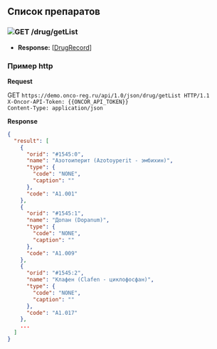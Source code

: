 ## Список препаратов

### ![GET](../../../../img/get.png) /drug/getList
* **Response:** [[DrugRecord](../../../../types/types.md#com.siams.med.api.DrugRecord)]


### Пример http
**Request**

GET `https://demo.onco-reg.ru/api/1.0/json/drug/getList HTTP/1.1`  
    `X-Oncor-API-Token: {{ONCOR_API_TOKEN}}`  
    `Content-Type: application/json`

**Response**
```json
{
  "result": [
    {
      "orid": "#1545:0",
      "name": "Азотоиперит (Azotoyperit - эмбихин)",
      "type": {
        "code": "NONE",
        "caption": ""
      },
      "code": "А1.001"
    },
    {
      "orid": "#1545:1",
      "name": "Допан (Dopanum)",
      "type": {
        "code": "NONE",
        "caption": ""
      },
      "code": "А1.009"
    },
    {
      "orid": "#1545:2",
      "name": "Клафен (Clafen - циклофосфан)",
      "type": {
        "code": "NONE",
        "caption": ""
      },
      "code": "А1.017"
    },
    ...
  ]
}
```